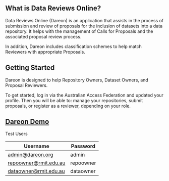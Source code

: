 ## What is Data Reviews Online?

Data Reviews Online (Dareon) is an application that assists in the 
process of submission and review of proposals for the inclusion of 
datasets into a data repository. It helps with the management of 
Calls for Proposals and the associated proposal review process. 

In addition, Dareon includes classification schemes to help match 
Reviewers with appropriate Proposals.

## Getting Started

Dareon is designed to help Repository Owners, Dataset Owners, and 
Proposal Reviewers.

To get started, log in via the Australian Access Federation and 
updated your profile. 
Then you will be able to: manage your repositories, submit proposals, 
or register as a reviewer, depending on your role.

## [Dareon Demo](http://demo.dareon.org)


Test Users

Username | Password 
--- | --- 
admin@dareon.org | admin 
repoowner@rmit.edu.au | repoowner 
dataowner@rmit.edu.au | dataowner 